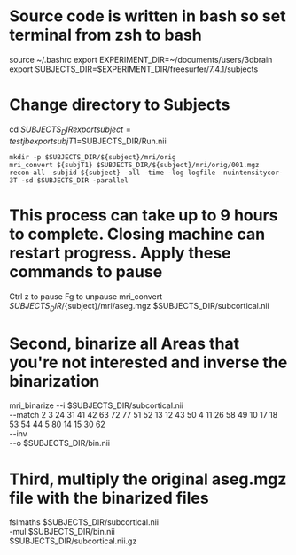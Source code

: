 # Source code is written in bash so set terminal from zsh to bash
source ~/.bashrc
export EXPERIMENT_DIR=~/documents/users/3dbrain
export SUBJECTS_DIR=$EXPERIMENT_DIR/freesurfer/7.4.1/subjects
# Change directory to Subjects
cd $SUBJECTS_DIR
export subject=testjb
export subjT1=$SUBJECTS_DIR/Run.nii
```
mkdir -p $SUBJECTS_DIR/${subject}/mri/orig
mri_convert ${subjT1} $SUBJECTS_DIR/${subject}/mri/orig/001.mgz
recon-all -subjid ${subject} -all -time -log logfile -nuintensitycor-3T -sd $SUBJECTS_DIR -parallel
```
# This process can take up to 9 hours to complete. Closing machine can restart progress. Apply these commands to pause
Ctrl z to pause
Fg to unpause
mri_convert $SUBJECTS_DIR/${subject}/mri/aseg.mgz $SUBJECTS_DIR/subcortical.nii
# Second, binarize all Areas that you're not interested and inverse the binarization
mri_binarize --i $SUBJECTS_DIR/subcortical.nii \
             --match 2 3 24 31 41 42 63 72 77 51 52 13 12 43 50 4 11 26 58 49 10 17 18 53 54 44 5 80 14 15 30 62 \
             --inv \
             --o $SUBJECTS_DIR/bin.nii
# Third, multiply the original aseg.mgz file with the binarized files
fslmaths $SUBJECTS_DIR/subcortical.nii \
         -mul $SUBJECTS_DIR/bin.nii \
         $SUBJECTS_DIR/subcortical.nii.gz


